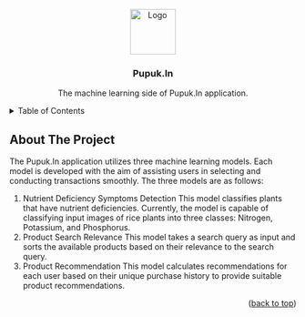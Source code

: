 <!-- PROJECT LOGO -->
<br />
<div align="center">
    <img src="images/logo.png" alt="Logo" width="80" height="80">
  <h3 align="center">Pupuk.In</h3>
  <p align="center">
    The machine learning side of Pupuk.In application.
  </p>
</div>



<!-- TABLE OF CONTENTS -->
<details>
  <summary>Table of Contents</summary>
  <ol>
    <li>
      <a href="#about-the-project">About The Project</a>
      <ul>
        <li><a href="#built-with">Built With</a></li>
      </ul>
    </li>
    <li>
      <a href="#getting-started">Getting Started</a>
      <ul>
        <li><a href="#prerequisites">Prerequisites</a></li>
        <li><a href="#installation">Installation</a></li>
      </ul>
    </li>
    <li><a href="#usage">Usage</a></li>
    <li><a href="#roadmap">Roadmap</a></li>
    <li><a href="#contributing">Contributing</a></li>
    <li><a href="#license">License</a></li>
    <li><a href="#contact">Contact</a></li>
    <li><a href="#acknowledgments">Acknowledgments</a></li>
  </ol>
</details>


<!-- ABOUT THE PROJECT -->
## About The Project
The Pupuk.In application utilizes three machine learning models. Each model is developed with the aim of assisting users in selecting and conducting transactions smoothly. The three models are as follows:

1. Nutrient Deficiency Symptoms Detection
This model classifies plants that have nutrient deficiencies. Currently, the model is capable of classifying input images of rice plants into three classes: Nitrogen, Potassium, and Phosphorus.
2. Product Search Relevance
This model takes a search query as input and sorts the available products based on their relevance to the search query.
3. Product Recommendation
This model calculates recommendations for each user based on their unique purchase history to provide suitable product recommendations.

<p align="right">(<a href="#readme-top">back to top</a>)</p>

